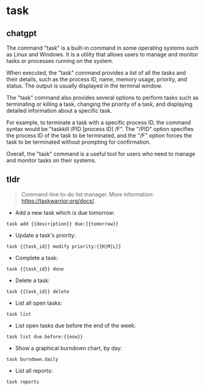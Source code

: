 # task 
## chatgpt 
The command "task" is a built-in command in some operating systems such as Linux and Windows. It is a utility that allows users to manage and monitor tasks or processes running on the system.

When executed, the "task" command provides a list of all the tasks and their details, such as the process ID, name, memory usage, priority, and status. The output is usually displayed in the terminal window.

The "task" command also provides several options to perform tasks such as terminating or killing a task, changing the priority of a task, and displaying detailed information about a specific task.

For example, to terminate a task with a specific process ID, the command syntax would be "taskkill /PID [process ID] /F". The "/PID" option specifies the process ID of the task to be terminated, and the "/F" option forces the task to be terminated without prompting for confirmation.

Overall, the "task" command is a useful tool for users who need to manage and monitor tasks on their systems. 

## tldr 
 
> Command-line to-do list manager.
> More information: <https://taskwarrior.org/docs/>.

- Add a new task which is due tomorrow:

`task add {{description}} due:{{tomorrow}}`

- Update a task's priority:

`task {{task_id}} modify priority:{{H|M|L}}`

- Complete a task:

`task {{task_id}} done`

- Delete a task:

`task {{task_id}} delete`

- List all open tasks:

`task list`

- List open tasks due before the end of the week:

`task list due.before:{{eow}}`

- Show a graphical burndown chart, by day:

`task burndown.daily`

- List all reports:

`task reports`
